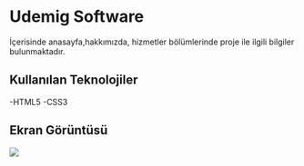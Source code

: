 <h1>Udemig Software</h1>

İçerisinde anasayfa,hakkımızda, hizmetler bölümlerinde proje ile ilgili bilgiler bulunmaktadır.

<h2> Kullanılan Teknolojiler</h2>

-HTML5
-CSS3

<h2>Ekran Görüntüsü</h2>

![](ekran.gif)
